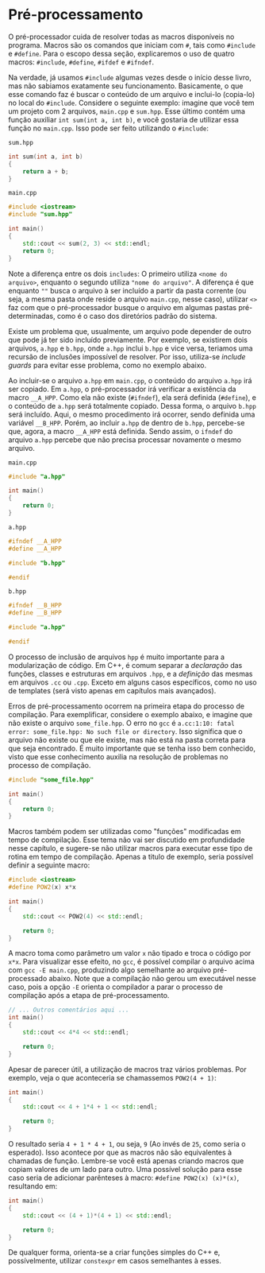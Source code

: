 Pré-processamento
===

O pré-processador cuida de resolver todas as macros disponíveis no programa.
Macros são os comandos que iniciam com `#`, tais como `#include` e `#define`.
Para o escopo dessa seção, explicaremos o uso de quatro macros: `#include`, `#define`, `#ifdef` e `#ifndef`.

Na verdade, já usamos `#include` algumas vezes desde o início desse livro, mas não sabiamos exatamente seu funcionamento.
Basicamente, o que esse comando faz é buscar o conteúdo de um arquivo e inclui-lo (copia-lo) no local do `#include`.
Considere o seguinte exemplo: imagine que você tem um projeto com 2 arquivos, `main.cpp` e `sum.hpp`. Esse
último contém uma função auxiliar `int sum(int a, int b)`, e você gostaria de utilizar essa função no `main.cpp`. Isso pode
ser feito utilizando o `#include`:

`sum.hpp`

```cpp
int sum(int a, int b)
{
    return a + b;
}
```

`main.cpp`

```cpp
#include <iostream>
#include "sum.hpp"

int main()
{
    std::cout << sum(2, 3) << std::endl;
    return 0;
}
```

Note a diferença entre os dois `includes`: O primeiro utiliza `<nome do arquivo>`, enquanto o segundo utiliza
`"nome do arquivo"`. A diferença é que enquanto `""` busca o arquivo à ser incluído a partir da pasta corrente (ou seja,
a mesma pasta onde reside o arquivo `main.cpp`, nesse caso), utilizar `<>` faz com que o pré-processador busque o arquivo
em algumas pastas pré-determinadas, como é o caso dos diretórios padrão do sistema.

Existe um problema que, usualmente, um arquivo pode depender de outro que pode já ter sido incluído previamente.
Por exemplo, se existirem dois arquivos, `a.hpp` e `b.hpp`, onde `a.hpp` inclui `b.hpp` e vice versa, teriamos uma
recursão de inclusões impossível de resolver. Por isso, utiliza-se _include guards_ para evitar esse problema, como no
exemplo abaixo.

Ao incluir-se o arquivo `a.hpp` em `main.cpp`, o conteúdo do arquivo `a.hpp` irá ser copiado. Em `a.hpp`,
o pré-processador irá verificar a existência da macro `__A_HPP`. Como ela não existe (`#ifndef`), ela será definida (`#define`),
e o conteúdo de `a.hpp` será totalmente copiado. Dessa forma, o arquivo `b.hpp` será incluído. Aqui, o mesmo procedimento
irá ocorrer, sendo definida uma variável `__B_HPP`. Porém, ao incluir `a.hpp` de dentro de `b.hpp`, percebe-se que, agora,
a macro `__A_HPP` está definida. Sendo assim, o `ifndef` do arquivo `a.hpp` percebe que não precisa processar novamente
o mesmo arquivo.

`main.cpp`

```cpp
#include "a.hpp"

int main()
{
    return 0;
}
```

`a.hpp`

```cpp
#ifndef __A_HPP
#define __A_HPP

#include "b.hpp"

#endif
```

`b.hpp`

```cpp
#ifndef __B_HPP
#define __B_HPP

#include "a.hpp"

#endif
```

O processo de inclusão de arquivos `hpp` é muito importante para a modularização de código.
Em C++, é comum separar a _declaração_ das funções, classes e estruturas em arquivos `.hpp`, e a _definição_ das mesmas
em arquivos `.cc` ou `.cpp`. Exceto em alguns casos específicos, como no uso de templates (será visto apenas em
capítulos mais avançados).

Erros de pré-processamento ocorrem na primeira etapa do processo de compilação. Para exemplificar, considere o exemplo
abaixo, e imagine que não existe o arquivo `some_file.hpp`. O erro no `gcc` é `a.cc:1:10: fatal error: some_file.hpp: No such file or directory`.
Isso significa que o arquivo não existe ou que ele existe, mas não está na pasta correta para que seja encontrado. É
muito importante que se tenha isso bem conhecido, visto que esse conhecimento auxilia na resolução de problemas no processo
de compilação.

```cpp
#include "some_file.hpp"

int main()
{
    return 0;
}
```

Macros também podem ser utilizadas como "funções" modificadas em tempo de compilação. Esse tema não vai ser discutido em
profundidade nesse capítulo, e sugere-se não utilizar macros para executar esse tipo de rotina em tempo de compilação.
Apenas a titulo de exemplo, seria possível definir a seguinte macro:

```cpp
#include <iostream>
#define POW2(x) x*x

int main()
{
    std::cout << POW2(4) << std::endl;

    return 0;
}
```

A macro toma como parâmetro um valor `x` não tipado e troca o código por `x*x`. Para visualizar esse efeito, no `gcc`,
é possível compilar o arquivo acima com `gcc -E main.cpp`, produzindo algo semelhante ao arquivo pré-processado abaixo.
Note que a compilação não gerou um executável nesse caso, pois a opção `-E` orienta o compilador a parar o processo de
compilação após a etapa de pré-processamento.

```cpp
// ... Outros comentários aqui ...
int main()
{
    std::cout << 4*4 << std::endl;

    return 0;
}
```

Apesar de parecer útil, a utilização de macros traz vários problemas. Por exemplo, veja o que aconteceria se chamassemos
`POW2(4 + 1)`:

```cpp
int main()
{
    std::cout << 4 + 1*4 + 1 << std::endl;

    return 0;
}
```

O resultado seria `4 + 1 * 4 + 1`, ou seja, `9` (Ao invés de `25`, como seria o esperado). Isso acontece por que as
macros não são equivalentes à chamadas de função. Lembre-se você está apenas criando macros que copiam valores de um
lado para outro. Uma possível solução para esse caso seria de adicionar parênteses à macro: `#define POW2(x) (x)*(x)`,
resultando em:

```cpp
int main()
{
    std::cout << (4 + 1)*(4 + 1) << std::endl;

    return 0;
}
```

De qualquer forma, orienta-se a criar funções simples do C++ e, possívelmente, utilizar `constexpr` em casos semelhantes
à esses.